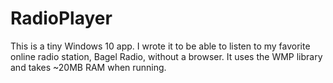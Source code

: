 # RadioPlayer
This is a tiny Windows 10 app.
I wrote it to be able to listen to my favorite online radio station, Bagel Radio, without a browser. 
It uses the WMP library and takes ~20MB RAM when running.
